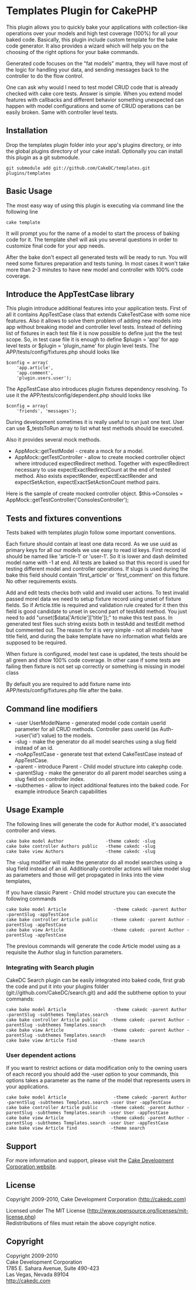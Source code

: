 # Templates Plugin for CakePHP #

This plugin allows you to quickly bake your applications with collection-like operations over your models and high test coverage (100%) for all your baked code. Basically, this plugin include custom template for the bake code generator. It also provides a wizard which will help you on the choosing of the right options for your bake commands.

Generated code focuses on the "fat models" mantra, they will have most of the logic for handling your data, and sending messages back to the controller to do the flow control.

One can ask why would I need to test model CRUD code that is already checked with cake core tests.
Answer is simple. When you extend model features with callbacks and different behavior something unexpected can happen with model configurations and some of CRUD operations can be easily broken. Same with controller level tests.

## Installation ##

Drop the templates plugin folder into your app's plugins directory, or into the global plugins directory of your cake install. Optionally you can install this plugin as a git submodule.

    git submodule add git://github.com/CakeDC/templates.git plugins/templates

## Basic Usage ##

The most easy way of using this plugin is executing via command line the following line

	cake template

It will prompt you for the name of a model to start the process of baking code for it. The template shell will ask you several questions in order to customize final code for your app needs.

After the bake don't expect all generated tests will be ready to run. You will need some fixtures preparation and tests tuning. In most cases it won't take more than 2-3 minutes to have new model and controller with 100% code coverage.

## Introduce the AppTestCase library ##

This plugin introduce additional features into your application tests.
First of all it contains AppTestCase class that extends CakeTestCase with some nice features. Also it allows to solve them problem of adding new models into app without breaking model and controller level tests. Instead of defining list of fixtures in each test file it is now possible to define just the the test scope.
So, in test case file it is enough to define $plugin = 'app' for app level tests or $plugin = 'plugin_name' for plugin level tests.
The APP/tests/config/fixtures.php should looks like 

	$config = array(
		'app.article',
		'app.comment',
		'plugin.users.user');
		
The AppTestCase also introduces plugin fixtures dependency resolving.
To use it the APP/tests/config/dependent.php should looks like 

	$config = array(
		'friends', 'messages'); 
		
During development sometimes it is really useful to run just one test. User can use $_testsToRun array to list what test methods should be executed.

Also it provides several mock methods.
 
* AppMock::getTestModel - create a mock for a model.
* AppMock::getTestController - allow to create mocked controller object where introduced 		expectRedirect method. Together with expectRedirect necessary to use  expectExactRedirectCount at the end of tested method. Also exists expectRender, expectExactRender and expectSetAction, expectExactSetActionCount method pairs. 

Here is the sample of create mocked controller object.
	$this->Consoles = AppMock::getTestController('ConsolesController');

## Tests and fixtures conventions ##
		
Tests baked with templates plugin follow some important conventions.

Each fixture should contain at least one data record. As we use uuid as primary keys for all our models we use easy to read id keys. First record id should be named like 'article-1' or 'user-1'. So it is lower and dash delimited model name with -1 at end.
All tests are baked so that this record is used for testing different model and controller operations.
If slugs is used during the bake this field should contain 'first_article' or 'first_comment' on this fixture.
No other requirements exists.

Add and edit tests checks both valid and invalid user actions. To test invalid passed morel data we need to setup fixture record using unset of fixture fields.
So if Article.title is required and validation rule created for it then this field is good candidate to unset in second part of testAdd method. You just need to add "unset($data['Article']['title']);" to make this test pass. In generated test files such string exists both in testAdd and testEdit method but commented out. The reason for it is very simple - not all models have title field, and during the bake template have no information what fields are supposed to be required.

When fixture is configured, model test case is updated, the tests should be all green and show 100% code coverage.
In other case if some tests are failing then fixture is not set up correctly or something is missing in model class

By default you are required to add fixture name into APP/tests/config/fixtures.php file after the bake.

## Command line modifiers ##

 * -user UserModelName - generated model code contain userId parameter for all CRUD methods. Controller pass userId (as Auth->user('id') value) to the models.
 * -slug - make the generator do all model searches using a slug field instead of an id.
 * -noAppTestCase - generate test that extend CakeTestCase instead of AppTestCase.
 * -parent - introduce Parent - Child model structure into cakephp code.
 * -parentSlug - make the generator do all parent model searches using a slug field on controller index.
 * -subthemes - allow to inject additional features into the baked code. For example introduce Search capabilities

## Usage Example ##
    
The following lines will generate the code for Author model, it's associated controller and views.

    cake bake model Author                -theme cakedc -slug 
    cake bake controller Authors public   -theme cakedc -slug 
    cake bake view Authors                -theme cakedc -slug 

The -slug modifier will make the generator do all model searches using a slug field instead of an id. Additionally controller actions will take model slug as parameters and those will get propagated in links into the view templates,

If you have classic Parent - Child model structure you can execute the following commands

    cake bake model Article                  -theme cakedc -parent Author -parentSlug -appTestCase
    cake bake controller Article public     -theme cakedc -parent Author -parentSlug -appTestCase
    cake bake view Article                  -theme cakedc -parent Author -parentSlug -appTestCase

The previous commands will generate the code Article model using as a requisite the Author slug in function parameters.

### Integrating with Search plugin ###

CakeDC Search plugin can be easily integrated into baked code, first grab the code and put it into your plugins folder (git://github.com/CakeDC/search.git) and add the subtheme option to your commands:

    cake bake model Article                  -theme cakedc -parent Author -parentSlug -subthemes Templates.search 
    cake bake controller Article public     -theme cakedc -parent Author -parentSlug -subthemes Templates.search 
    cake bake view Article                  -theme cakedc -parent Author -parentSlug -subthemes Templates.search 
    cake bake view Article find             -theme search

### User dependent actions ###

If you want to restrict actions or data modification only to the owning users of each record you should add the -user option to your commands, this options takes a parameter as the name of the model that represents users in your applications.

    cake bake model Article                  -theme cakedc -parent Author -parentSlug -subthemes Templates.search -user User -appTestCase
    cake bake controller Article public     -theme cakedc -parent Author -parentSlug -subthemes Templates.search -user User -appTestCase
    cake bake view Article                  -theme cakedc -parent Author -parentSlug -subthemes Templates.search -user User -appTestCase
    cake bake view Article find             -theme search

## Support ##

For more information and support, please visit the [Cake Development Corporation website](http://cakedc.com).

## License ##

Copyright 2009-2010, Cake Development Corporation (http://cakedc.com)

Licensed under The MIT License (http://www.opensource.org/licenses/mit-license.php)<br/>
Redistributions of files must retain the above copyright notice.

## Copyright ###

Copyright 2009-2010<br/>
Cake Development Corporation<br/>
1785 E. Sahara Avenue, Suite 490-423<br/>
Las Vegas, Nevada 89104<br/>
http://cakedc.com<br/>
